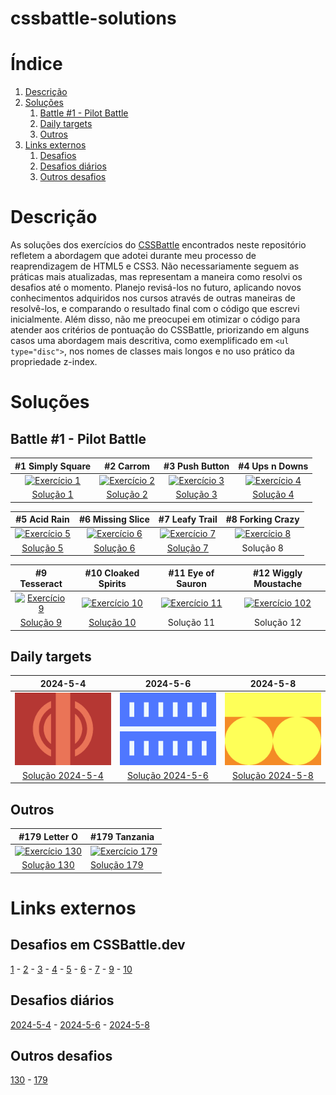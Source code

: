 # cssbattle-solutions

# Índice
1. [Descrição](#Descrição)
2. [Soluções](#Soluções)
    1. [Battle #1 - Pilot Battle](#battle-1---pilot-battle)
    2. [Daily targets](#daily-targets)
    3. [Outros](#outros)
3. [Links externos](#Links-externos)
    1. [Desafios](#desafios-em-cssbattledev)
    2. [Desafios diários](#desafios-diários)
    3. [Outros desafios](#outros-desafios)

# Descrição

As soluções dos exercícios do [CSSBattle](https://cssbattle.dev) encontrados neste repositório refletem a abordagem que adotei durante meu processo de reaprendizagem de HTML5 e CSS3. Não necessariamente seguem as práticas mais atualizadas, mas representam a maneira como resolvi os desafios até o momento. Planejo revisá-los no futuro, aplicando novos conhecimentos adquiridos nos cursos através de outras maneiras de resolvê-los, e comparando o resultado final com o código que escrevi inicialmente. Além disso, não me preocupei em otimizar o código para atender aos critérios de pontuação do CSSBattle, priorizando em alguns casos uma abordagem mais descritiva, como exemplificado em  `<ul type="disc">`, nos nomes de classes mais longos e no uso prático da propriedade z-index.

# Soluções

## Battle #1 - Pilot Battle

| #1 Simply Square | #2 Carrom | #3 Push Button | #4 Ups n Downs |
|:---:|:---:|:---:|:---:|
|[![Exercício 1](https://cssbattle.dev/targets/1.png "Exercício 1")](/solutions/001.md)|[![Exercício 2](https://cssbattle.dev/targets/2.png "Exercício 2")](/solutions/002.md)|[![Exercício 3](https://cssbattle.dev/targets/3.png "Exercício 3")](/solutions/003.md)|[![Exercício 4](https://cssbattle.dev/targets/4.png "Exercício 4")](/solutions/004.md)|
|[Solução 1](/solutions/001.md)|[Solução 2](/solutions/002.md)|[Solução 3](/solutions/003.md)|[Solução 4](/solutions/004.md)|

| #5 Acid Rain | #6 Missing Slice | #7 Leafy Trail | #8 Forking Crazy |
|:---:|:---:|:---:|:---:|
|[![Exercício 5](https://cssbattle.dev/targets/5.png "Exercício 5")](/solutions/005.md)|[![Exercício 6](https://cssbattle.dev/targets/6.png "Exercício 6")](/solutions/006.md)|[![Exercício 7](https://cssbattle.dev/targets/7.png "Exercício 7")](/solutions/007.md)|[![Exercício 8](https://cssbattle.dev/targets/8.png "Exercício 8")](#)|
|[Solução 5](/solutions/005.md)|[Solução 6](/solutions/006.md)|[Solução 7](/solutions/007.md)|Solução 8|

| #9 Tesseract | #10 Cloaked Spirits | #11 Eye of Sauron | #12 Wiggly Moustache |
|:---:|:---:|:---:|:---:|
|[![Exercício 9](https://cssbattle.dev/targets/9.png "Exercício 9")](/solutions/009.md)|[![Exercício 10](https://cssbattle.dev/targets/10.png "Exercício 10")](/solutions/010.md)|[![Exercício 11](https://cssbattle.dev/targets/11.png "Exercício 11")](#)|[![Exercício 102](https://cssbattle.dev/targets/12.png "Exercício 12")](#)|
|[Solução 9](/solutions/009.md)|[Solução 10](/solutions/010.md)|Solução 11|Solução 12|

## Daily targets

| 2024-5-4 | 2024-5-6 | 2024-5-8 |
|:---:|:---:|:---:|
|[![Exercício 2024-5-4](daily-solutions/media/2024-5-4.png "Exercício 2024-5-4")](/daily-solutions/2024-5-4.md)|[![Exercício 2024-5-6](daily-solutions/media/2024-5-6.png "Exercício 2024-5-6")](/daily-solutions/2024-5-6.md)|[![Exercício 2024-5-8](daily-solutions/media/2024-5-8.png "Exercício 2024-5-8")](/daily-solutions/2024-5-8.md)|
|[Solução 2024-5-4](/daily-solutions/2024-5-4.md)|[Solução 2024-5-6](/daily-solutions/2024-5-6.md)|[Solução 2024-5-8](/daily-solutions/2024-5-8.md)|

## Outros

| #179 Letter O | #179 Tanzania |
|:---:|:---|
|[![Exercício 130](https://cssbattle.dev/targets/130.png "Exercício 130")](/solutions/130.md)|[![Exercício 179](https://cssbattle.dev/targets/179.png "Exercício 179")](/solutions/179.md)|
|[Solução 130](/solutions/130.md)|[Solução 179](/solutions/179.md)|

# Links externos

## Desafios em CSSBattle.dev

[1](https://cssbattle.dev/play/1) - [2](https://cssbattle.dev/play/2) - [3](https://cssbattle.dev/play/3) - [4](https://cssbattle.dev/play/4) - [5](https://cssbattle.dev/play/5) - [6](https://cssbattle.dev/play/6) - [7](https://cssbattle.dev/play/7) - [9](https://cssbattle.dev/play/9) - [10](https://cssbattle.dev/play/10)

## Desafios diários

[2024-5-4](https://cssbattle.dev/play/ghUrkXXqFvlph4Xk4xc3) - [2024-5-6](https://cssbattle.dev/play/5tiRRNpBoJHnfJJ0N5Wy) - [2024-5-8](https://cssbattle.dev/play/0gAh1NOCyXjYd1ICIiaB)

## Outros desafios

[130](https://cssbattle.dev/play/130) - [179](https://cssbattle.dev/play/179)